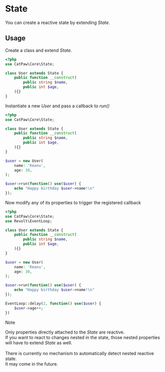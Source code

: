 # State

You can create a reactive state by extending _State_.

## Usage

Create a class and extend _State_.

```php
<?php
use CatPaw\Core\State;

class User extends State {
    public function __construct(
        public string $name,
        public int $age,
    ){}
}
```

Instantiate a new _User_ and pass a callback to _run()_

```php
<?php
use CatPaw\Core\State;

class User extends State {
    public function __construct(
        public string $name,
        public int $age,
    ){}
}

$user = new User(
    name: 'Keanu',
    age: 30,
);

$user->run(function() use($user) {
    echo "Happy birthday $user->name!\n"
});
```

Now modify any of its properties to trigger the registered callback

```php
<?php
use CatPaw\Core\State;
use Revolt\EventLoop;

class User extends State {
    public function __construct(
        public string $name,
        public int $age,
    ){}
}

$user = new User(
    name: 'Keanu',
    age: 30,
);

$user->run(function() use($user) {
    echo "Happy birthday $user->name!\n"
});

EventLoop::delay(2, function() use($user) {
    $user->age++;
})
```

> [!NOTE]
> Only properties directly attached to the _State_ are reactive.\
> If you want to react to changes nested in the state, those nested properties will have to extend _State_ as well.\
> \
> There is currently no mechanism to automatically detect nested reactive state.\
> It may come in the future.
